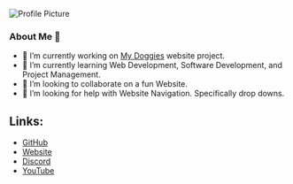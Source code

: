 ![Profile Picture](https://avatars.githubusercontent.com/u/121932608?v=4)
### About Me 👋
- 🔭 I’m currently working on [My Doggies](https://github.com/JordanPicton/my-doggies) website project.
- 🌱 I’m currently learning Web Development, Software Development, and Project Management.
- 👯 I’m looking to collaborate on a fun Website.
- 🤔 I’m looking for help with Website Navigation. Specifically drop downs.

## Links:
- [GitHub](https://github.com/JordanPicton)
- [Website](https://www.pictostudio.co.uk)
- [Discord](https://discord.gg/DaCTamGB4j)
- [YouTube](https://www.youtube.com/channel/UCRF-omIWK3pyQylsOyL_76A)

<!--
**JordanPicton/JordanPicton** is a ✨ _special_ ✨ repository because its `README.md` (this file) appears on your GitHub profile.

Here are some ideas to get you started:

- 🔭 I’m currently working on ...
- 🤔 I’m looking for help with ...
- 💬 Ask me about ...
- 📫 How to reach me: ...
- 😄 Pronouns: ...
- ⚡ Fun fact: ...
-->